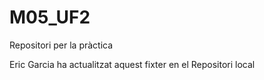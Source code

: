 # M05_UF2
Repositori per la pràctica
 
Eric Garcia ha actualitzat aquest fixter en el Repositori local
